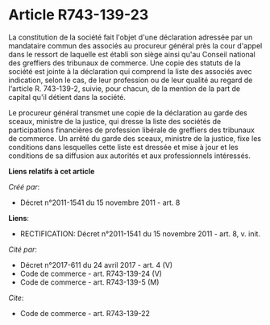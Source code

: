 # Article R743-139-23

La constitution de la société fait l'objet d'une déclaration adressée par un mandataire commun des associés au procureur
général près la cour d'appel dans le ressort de laquelle est établi son siège ainsi qu'au Conseil national des greffiers des
tribunaux de commerce. Une copie des statuts de la société est jointe à la déclaration qui comprend la liste des associés
avec indication, selon le cas, de leur profession ou de leur qualité au regard de l'article R. 743-139-2, suivie, pour
chacun, de la mention de la part de capital qu'il détient dans la société.

Le procureur général transmet une copie de la déclaration au garde des sceaux, ministre de la justice, qui dresse la liste
des sociétés de participations financières de profession libérale de greffiers des tribunaux de commerce. Un arrêté du garde
des sceaux, ministre de la justice, fixe les conditions dans lesquelles cette liste est dressée et mise à jour et les
conditions de sa diffusion aux autorités et aux professionnels intéressés.

**Liens relatifs à cet article**

_Créé par_:

  - Décret n°2011-1541 du 15 novembre 2011 - art. 8

**Liens**:

  - RECTIFICATION: Décret n°2011-1541 du 15 novembre 2011 - art. 8, v. init.

_Cité par_:

  - Décret n°2017-611 du 24 avril 2017 - art. 4 (V)
  - Code de commerce - art. R743-139-24 (V)
  - Code de commerce - art. R743-139-5 (M)

_Cite_:

  - Code de commerce - art. R743-139-22

